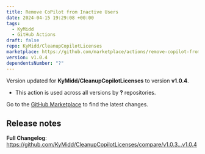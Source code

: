 ```yaml
---
title: Remove CoPilot from Inactive Users
date: 2024-04-15 19:29:08 +00:00
tags:
  - KyMidd
  - GitHub Actions
draft: false
repo: KyMidd/CleanupCopilotLicenses
marketplace: https://github.com/marketplace/actions/remove-copilot-from-inactive-users
version: v1.0.4
dependentsNumber: "?"
---
```



Version updated for **KyMidd/CleanupCopilotLicenses** to version **v1.0.4**.
- This action is used across all versions by **?** repositories.

Go to the [GitHub Marketplace](https://github.com/marketplace/actions/remove-copilot-from-inactive-users) to find the latest changes.

## Release notes

**Full Changelog**: https://github.com/KyMidd/CleanupCopilotLicenses/compare/v1.0.3...v1.0.4
